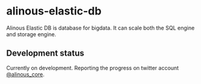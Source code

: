 # alinous-elastic-db
Alinous Elastic DB is database for bigdata. It can scale both the SQL engine and storage engine.


## Development status
Currently on development. Reporting the progress on twitter account [@alinous_core](https://twitter.com/alinous_core).
